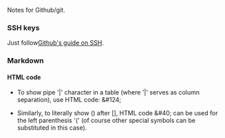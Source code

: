Notes for Github/git.

### SSH keys

Just follow[Github's guide on SSH](https://help.github.com/articles/generating-an-ssh-key/).

### Markdown

#### HTML code

* To show pipe '|' character in a table (where '|' serves as column
  separation), use HTML code: &amp;#124;

* Similarly, to literally show () after [], HTML code &amp;#40; can be
  used for the left parenthesis '(' (of course other special symbols
  can be substituted in this case).
